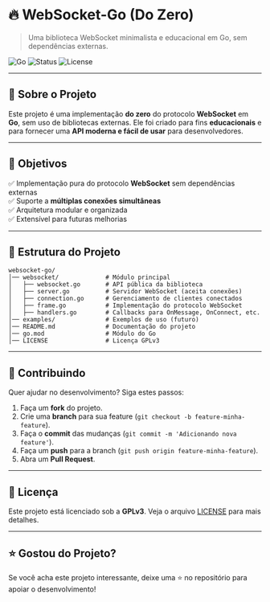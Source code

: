 # **🔥 WebSocket-Go (Do Zero)**
> Uma biblioteca WebSocket minimalista e educacional em Go, sem dependências externas.

![Go](https://img.shields.io/badge/Go-1.20%2B-blue)
![Status](https://img.shields.io/badge/Status-Em%20Desenvolvimento-orange)
![License](https://img.shields.io/badge/License-GPLv3-red)

---

## 📌 **Sobre o Projeto**
Este projeto é uma implementação **do zero** do protocolo **WebSocket** em **Go**, sem uso de bibliotecas externas. Ele foi criado para fins **educacionais** e para fornecer uma **API moderna e fácil de usar** para desenvolvedores.

---

## 🚀 **Objetivos**
✅ Implementação pura do protocolo **WebSocket** sem dependências externas  
✅ Suporte a **múltiplas conexões simultâneas**  
✅ Arquitetura modular e organizada  
✅ Extensível para futuras melhorias  

---

## 📂 **Estrutura do Projeto**
```plaintext
websocket-go/
│── websocket/             # Módulo principal
│   ├── websocket.go       # API pública da biblioteca
│   ├── server.go          # Servidor WebSocket (aceita conexões)
│   ├── connection.go      # Gerenciamento de clientes conectados
│   ├── frame.go           # Implementação do protocolo WebSocket
│   ├── handlers.go        # Callbacks para OnMessage, OnConnect, etc.
│── examples/              # Exemplos de uso (futuro)
│── README.md              # Documentação do projeto
│── go.mod                 # Módulo do Go
│── LICENSE                # Licença GPLv3
```

---

## 🤝 **Contribuindo**
Quer ajudar no desenvolvimento? Siga estes passos:

1. Faça um **fork** do projeto.
2. Crie uma **branch** para sua feature (`git checkout -b feature-minha-feature`).
3. Faça o **commit** das mudanças (`git commit -m 'Adicionando nova feature'`).
4. Faça um **push** para a branch (`git push origin feature-minha-feature`).
5. Abra um **Pull Request**.

---

## 📝 **Licença**
Este projeto está licenciado sob a **GPLv3**. Veja o arquivo [LICENSE](LICENSE) para mais detalhes.

---

## ⭐ **Gostou do Projeto?**
Se você acha este projeto interessante, deixe uma ⭐ no repositório para apoiar o desenvolvimento!
